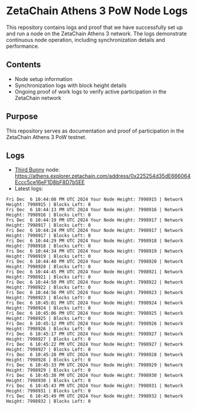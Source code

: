 # ZetaChain Athens 3 PoW Node Logs
This repository contains logs and proof that we have successfully set up and run a node on the ZetaChain Athens 3 network. The logs demonstrate continuous node operation, including synchronization details and performance.

## Contents
- Node setup information
- Synchronization logs with block height details
- Ongoing proof of work logs to verify active participation in the ZetaChain network

## Purpose
This repository serves as documentation and proof of participation in the ZetaChain Athens 3 PoW testnet.

## Logs

- [Third Bunny](https://thirdbunny.xyz/) node: https://athens.explorer.zetachain.com/address/0x225254d35dE666064Eccc5ce16eF1D8bF8D7b5EE
- Latest logs:
```
Fri Dec  6 10:44:08 PM UTC 2024 Your Node Height: 7998915 | Network Height: 7998915 | Blocks Left: 0
Fri Dec  6 10:44:13 PM UTC 2024 Your Node Height: 7998916 | Network Height: 7998916 | Blocks Left: 0
Fri Dec  6 10:44:19 PM UTC 2024 Your Node Height: 7998917 | Network Height: 7998917 | Blocks Left: 0
Fri Dec  6 10:44:24 PM UTC 2024 Your Node Height: 7998917 | Network Height: 7998917 | Blocks Left: 0
Fri Dec  6 10:44:29 PM UTC 2024 Your Node Height: 7998918 | Network Height: 7998918 | Blocks Left: 0
Fri Dec  6 10:44:34 PM UTC 2024 Your Node Height: 7998919 | Network Height: 7998919 | Blocks Left: 0
Fri Dec  6 10:44:40 PM UTC 2024 Your Node Height: 7998920 | Network Height: 7998920 | Blocks Left: 0
Fri Dec  6 10:44:45 PM UTC 2024 Your Node Height: 7998921 | Network Height: 7998921 | Blocks Left: 0
Fri Dec  6 10:44:50 PM UTC 2024 Your Node Height: 7998922 | Network Height: 7998922 | Blocks Left: 0
Fri Dec  6 10:44:56 PM UTC 2024 Your Node Height: 7998923 | Network Height: 7998923 | Blocks Left: 0
Fri Dec  6 10:45:01 PM UTC 2024 Your Node Height: 7998924 | Network Height: 7998924 | Blocks Left: 0
Fri Dec  6 10:45:06 PM UTC 2024 Your Node Height: 7998925 | Network Height: 7998925 | Blocks Left: 0
Fri Dec  6 10:45:12 PM UTC 2024 Your Node Height: 7998926 | Network Height: 7998926 | Blocks Left: 0
Fri Dec  6 10:45:17 PM UTC 2024 Your Node Height: 7998927 | Network Height: 7998927 | Blocks Left: 0
Fri Dec  6 10:45:22 PM UTC 2024 Your Node Height: 7998927 | Network Height: 7998927 | Blocks Left: 0
Fri Dec  6 10:45:28 PM UTC 2024 Your Node Height: 7998928 | Network Height: 7998928 | Blocks Left: 0
Fri Dec  6 10:45:33 PM UTC 2024 Your Node Height: 7998929 | Network Height: 7998929 | Blocks Left: 0
Fri Dec  6 10:45:38 PM UTC 2024 Your Node Height: 7998930 | Network Height: 7998930 | Blocks Left: 0
Fri Dec  6 10:45:43 PM UTC 2024 Your Node Height: 7998931 | Network Height: 7998931 | Blocks Left: 0
Fri Dec  6 10:45:49 PM UTC 2024 Your Node Height: 7998932 | Network Height: 7998932 | Blocks Left: 0
```
